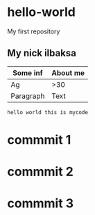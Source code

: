 # hello-world
My first repository
## My nick ilbaksa
| Some inf | About me |
| ----------- | ----------- |
| Ag | >30 |
| Paragraph | Text |

`hello world this is mycode`
# commmit 1
# commmit 2
# commmit 3